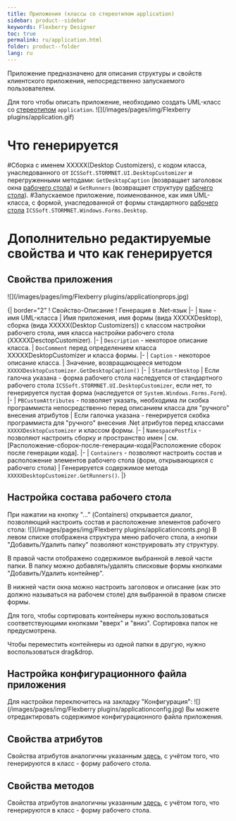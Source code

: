 ```yaml
---
title: Приложения (классы со стереотипом application) 
sidebar: product--sidebar
keywords: Flexberry Designer
toc: true
permalink: ru/application.html
folder: product--folder
lang: ru
---
```


Приложение предназначено для описания структуры и свойств клиентского приложения, непосредственно запускаемого пользователем.


Для того чтобы описать приложение, необходимо создать UML-класс со [стереотипом](key-concepts-flexberry-designer.html) `application`.
![](/images/pages/img/Flexberry plugins/application.gif)

# Что генерируется
#Сборка с именем XXXXX(Desktop Customizers), с кодом класса, унаследованного от `ICSSoft.STORMNET.UI.DesktopCustomizer` и перегруженными методами: `GetDesktopCaption` (возвращает заголовок окна [рабочего стола](app-desktop.html)) и `GetRunners` (возвращает структуру [рабочего стола](app-desktop.html)). 
#Запускаемое приложение, поименованное, как имя UML-класса, с формой, унаследованной от формы стандартного [рабочего стола](app-desktop.html) `ICSSoft.STORMNET.Windows.Forms.Desktop`. 

# Дополнительно редактируемые свойства и что как генерируется

## Свойства приложения

![](/images/pages/img/Flexberry plugins/applicationprops.jpg)

{| border="2"
! Свойство-Описание
! Генерация в .Net-язык
|-
| `Name` - имя UML-класса
| Имя приложения, имя формы (вида XXXXXDesktop), сборка (вида XXXXX(Desktop Customizers)) с классом настройки рабочего стола, имя класса настройки рабочего стола (XXXXXDesctopCustomizer).
|-
| `Description` - некоторое описание класса.
| `DocComment` перед определением класса XXXXXDesktopCustomizer и класса формы.
|-
| `Caption` - некоторое описание класса.
| Значение, возвращающееся методом `XXXXXDesktopCustomizer.GetDesktopCaption()`
|-
| `StandartDesktop`
| Если галочка указана - форма рабочего стола наследуется от стандартного рабочего стола `ICSSoft.STORMNET.UI.DesktopCustomizer`, если нет, то генерируется пустая форма (наследуется от `System.Windows.Forms.Form`).
|-
| `PBCustomAttributes` - позволяет указать, необходима ли скобка программиста непосредственно перед описанием класса для "ручного" внесения атрибутов 
| Если галочка указана - генерируется скобка программиста для "ручного" внесения .Net атрибутов перед классами `XXXXXDesktopCustomizer` и классом формы.
|-
| `NamespacePostfix` - позволяют настроить сборку и пространство имен
| см. [Расположение-сборок-после-генерации-кода|Расположение сборок после генерации кода].
|-
| `Containers` - позволяют настроить состав и расположение элементов рабочего стола (форм, открывающихся с рабочего стола)
| Генерируется содержимое метода `XXXXXDesktopCustomizer.GetRunners()`.
|}

## Настройка состава рабочего стола

При нажатии на кнопку "..." (Containers) открывается диалог, позволяющий настроить состав и расположение элементов рабочего стола:
![](/images/pages/img/Flexberry plugins/applicationconts.png)
В левом списке отображена структура меню рабочего стола, а кнопки "Добавить/Удалить папку" позволяют конструировать эту структуру. 


В правой части отображено содержимое выбранной в левой части папки. В папку можно добавлять/удалять списковые формы кнопками "Добавить/Удалить контейнер".


В нижней части окна можно настроить заголовок и описание (как это должно называться на рабочем столе) для выбранной в правом списке формы.


Для того, чтобы сортировать контейнеры нужно воспользоваться соответствующими кнопками "вверх" и "вниз". Сортировка папок не предусмотрена.


Чтобы переместить контейнеры из одной папки в другую, нужно воспользоваться drag&drop.

## Настройка конфигурационного файла приложения

Для настройки переключитесь на закладку "Конфигурация":
![](/images/pages/img/Flexberry plugins/applicationconfig.jpg)
Вы можете отредактировать содержимое конфигурационного файла приложения.

## Свойства атрибутов

Свойства атрибутов аналогичны указанным  [здесь](attributes-class-data.html), с учётом того, что генерируются в класс - форму рабочего стола.

## Свойства методов

Свойства атрибутов аналогичны указанным [здесь](attributes-class-data.html), с учётом того, что генерируются в класс - форму рабочего стола.


